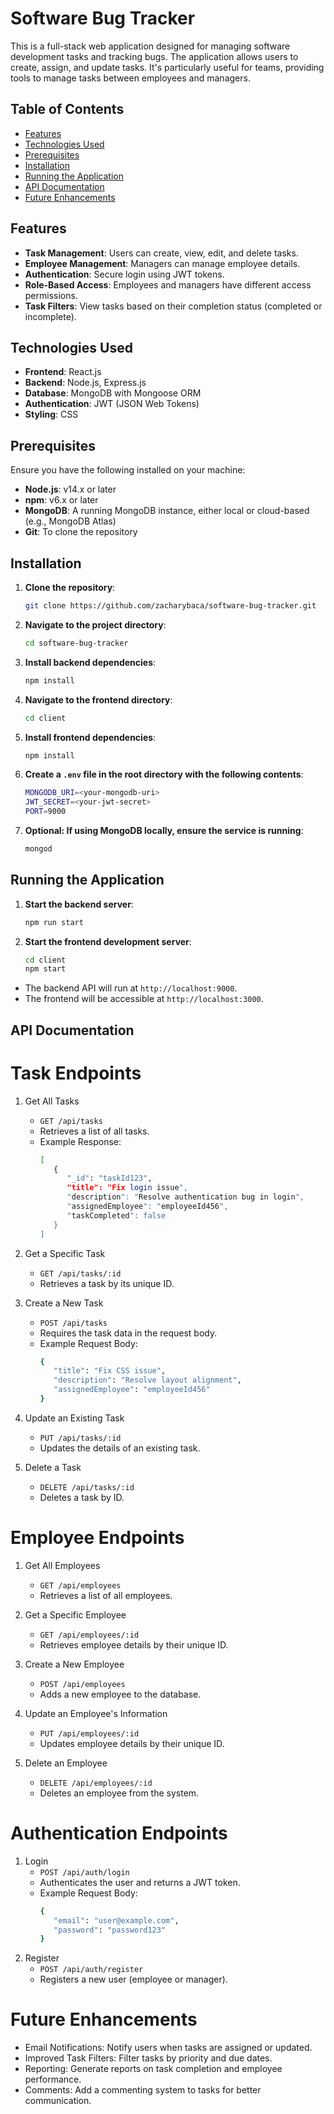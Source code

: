 # Software Bug Tracker

This is a full-stack web application designed for managing software development tasks and tracking bugs. The application allows users to create, assign, and update tasks. It's particularly useful for teams, providing tools to manage tasks between employees and managers.

## Table of Contents

- [Features](#features)
- [Technologies Used](#technologies-used)
- [Prerequisites](#prerequisites)
- [Installation](#installation)
- [Running the Application](#running-the-application)
- [API Documentation](#api-documentation)
- [Future Enhancements](#future-enhancements)

## Features

- **Task Management**: Users can create, view, edit, and delete tasks.
- **Employee Management**: Managers can manage employee details.
- **Authentication**: Secure login using JWT tokens.
- **Role-Based Access**: Employees and managers have different access permissions.
- **Task Filters**: View tasks based on their completion status (completed or incomplete).

## Technologies Used

- **Frontend**: React.js
- **Backend**: Node.js, Express.js
- **Database**: MongoDB with Mongoose ORM
- **Authentication**: JWT (JSON Web Tokens)
- **Styling**: CSS

## Prerequisites

Ensure you have the following installed on your machine:

- **Node.js**: v14.x or later
- **npm**: v6.x or later
- **MongoDB**: A running MongoDB instance, either local or cloud-based (e.g., MongoDB Atlas)
- **Git**: To clone the repository

## Installation

1. **Clone the repository**:
   ```bash
   git clone https://github.com/zacharybaca/software-bug-tracker.git

2. **Navigate to the project directory**:
   ```bash
   cd software-bug-tracker

3. **Install backend dependencies**:
   ```bash
   npm install

4. **Navigate to the frontend directory**:
   ```bash
   cd client

5. **Install frontend dependencies**:
   ```bash
   npm install

6. **Create a <code>.env</code> file in the root directory with the following contents**:
   ```bash
   MONGODB_URI=<your-mongodb-uri>
   JWT_SECRET=<your-jwt-secret>
   PORT=9000

7. **Optional: If using MongoDB locally, ensure the service is running**:
   ```bash
   mongod

## Running the Application

1. **Start the backend server**:
   ```bash
   npm run start

2. **Start the frontend development server**:
   ```bash
   cd client
   npm start

- The backend API will run at <code>http://localhost:9000</code>.
- The frontend will be accessible at <code>http://localhost:3000</code>.


## API Documentation

# Task Endpoints

   1. Get All Tasks
      - <code>GET /api/tasks</code>
      - Retrieves a list of all tasks.
      - Example Response:
         ```bash
         [
            {
               "_id": "taskId123",
               "title": "Fix login issue",
               "description": "Resolve authentication bug in login",
               "assignedEmployee": "employeeId456",
               "taskCompleted": false
            }
         ]

   2. Get a Specific Task
      - <code>GET /api/tasks/:id</code>
      - Retrieves a task by its unique ID.

   3. Create a New Task
      - <code>POST /api/tasks</code>
      - Requires the task data in the request body.
      - Example Request Body:
         ```bash
         {
            "title": "Fix CSS issue",
            "description": "Resolve layout alignment",
            "assignedEmployee": "employeeId456"
         }

   4. Update an Existing Task
      - <code>PUT /api/tasks/:id</code>
      - Updates the details of an existing task.


   5. Delete a Task
      - <code>DELETE /api/tasks/:id</code>
      - Deletes a task by ID.


# Employee Endpoints
   
   1. Get All Employees

      - <code>GET /api/employees</code>
      - Retrieves a list of all employees.

   2. Get a Specific Employee

      - <code>GET /api/employees/:id</code>
      - Retrieves employee details by their unique ID.

   3. Create a New Employee

      - <code>POST /api/employees</code>
      - Adds a new employee to the database.

   4. Update an Employee's Information

      - <code>PUT /api/employees/:id</code>
      - Updates employee details by their unique ID.

   5. Delete an Employee

      - <code>DELETE /api/employees/:id</code>
      - Deletes an employee from the system.

# Authentication Endpoints

   1. Login
      - <code>POST /api/auth/login</code>
      - Authenticates the user and returns a JWT token.
      - Example Request Body:
         ```bash
         {
            "email": "user@example.com",
            "password": "password123"
         }

   2. Register
      - <code>POST /api/auth/register</code>
      - Registers a new user (employee or manager).


# Future Enhancements
   - Email Notifications: Notify users when tasks are assigned or updated.
   - Improved Task Filters: Filter tasks by priority and due dates.
   - Reporting: Generate reports on task completion and employee performance.
   - Comments: Add a commenting system to tasks for better communication.
